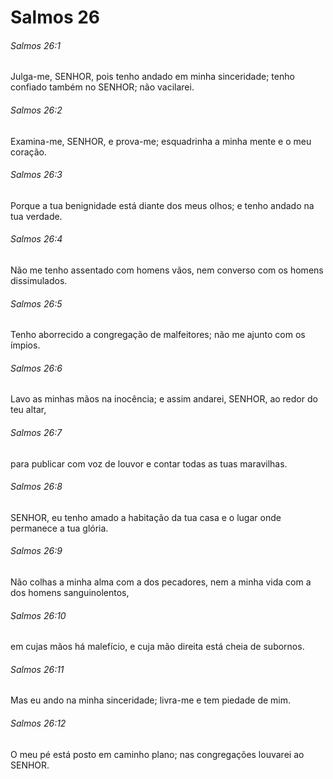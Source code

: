 # Salmos 26

###### Salmos 26:1

Julga-me, SENHOR, pois tenho andado em minha sinceridade; tenho confiado também no SENHOR; não vacilarei.

###### Salmos 26:2

Examina-me, SENHOR, e prova-me; esquadrinha a minha mente e o meu coração.

###### Salmos 26:3

Porque a tua benignidade está diante dos meus olhos; e tenho andado na tua verdade.

###### Salmos 26:4

Não me tenho assentado com homens vãos, nem converso com os homens dissimulados.

###### Salmos 26:5

Tenho aborrecido a congregação de malfeitores; não me ajunto com os ímpios.

###### Salmos 26:6

Lavo as minhas mãos na inocência; e assim andarei, SENHOR, ao redor do teu altar,

###### Salmos 26:7

para publicar com voz de louvor e contar todas as tuas maravilhas.

###### Salmos 26:8

SENHOR, eu tenho amado a habitação da tua casa e o lugar onde permanece a tua glória.

###### Salmos 26:9

Não colhas a minha alma com a dos pecadores, nem a minha vida com a dos homens sanguinolentos,

###### Salmos 26:10

em cujas mãos há malefício, e cuja mão direita está cheia de subornos.

###### Salmos 26:11

Mas eu ando na minha sinceridade; livra-me e tem piedade de mim.

###### Salmos 26:12

O meu pé está posto em caminho plano; nas congregações louvarei ao SENHOR.

